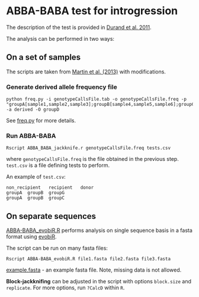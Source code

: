 # ABBA-BABA test for introgression


The description of the test is provided in [Durand et al. 2011](http://mbe.oxfordjournals.org/content/28/8/2239.short).

The analysis can be performed in two ways:

## On a set of samples

The scripts are taken from [Martin et al. (2013)](http://datadryad.org/resource/doi:10.5061/dryad.dk712) with modifications.

### Generate derived allele frequency file

```
python freq.py -i genotypeCallsFile.tab -o genotypeCallsFile.freq -p "groupA[sample1,sample2,sample3];groupB[sample4,sample5,sample6];groupC[sample7,sample8,sample9];groupD[sample10];groupG[sample11,sample12]" -a derived -O groupD
```

See [freq.py](population-genetic-analyses/ABBA-BABA/freq.py) for more details.


### Run ABBA-BABA

```
Rscript ABBA_BABA_jackknife.r genotypeCallsFile.freq tests.csv 
```

where `genotypeCallsFile.freq` is the file obtained in the previous step. `test.csv` is a file defining tests to perform.
  
An example of `test.csv`:
```
non_recipient   recipient   donor
groupA	groupB	groupG
groupA	groupB	groupC

```

## On separate sequences


[ABBA-BABA_evobiR.R](ABBA-BABA_evobiR.R) performs analysis on single sequence basis in a fasta format using [evobiR](https://cran.r-project.org/web/packages/evobiR/index.html).

The script can be run on many fasta files:

```
Rscript ABBA-BABA_evobiR.R file1.fasta file2.fasta file3.fasta
```
[example.fasta](example.fasta) - an example fasta file. Note, missing data is not allowed.

**Block-jackknifing** can be adjusted in the script with options `block.size` and `replicate`. For more options, run `?CalcD` within `R`.